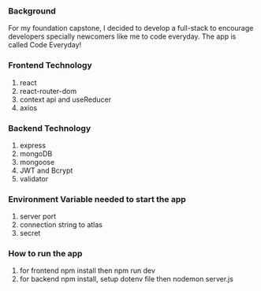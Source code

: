 ### Background

For my foundation capstone, I decided to develop a full-stack to encourage developers specially newcomers like me to code everyday. The app is called Code Everyday!

### Frontend Technology

1. react
2. react-router-dom
3. context api and useReducer
4. axios

### Backend Technology

1. express
2. mongoDB
3. mongoose
4. JWT and Bcrypt
5. validator

### Environment Variable needed to start the app

1. server port
2. connection string to atlas
3. secret

### How to run the app

1. for frontend npm install then npm run dev
2. for backend npm install, setup dotenv file then nodemon server.js
